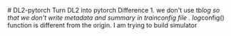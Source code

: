 #   D L 2 - p y t o r c h  
  
 T u r n   D L 2   i n t o   p y t o r c h  
  
  
  
 D i f f e r e n c e  
 1 .   w e   d o n ' t   u s e   t b _ l o g   s o   t h a t   w e   d o n ' t   w r i t e   m e t a d a t a   a n d   s u m m a r y   i n   t r a i n c o n f i g   f i l e   .   l o g _ c o n f i g ( )   f u n c t i o n   i s   d i f f e r e n t   f r o m   t h e   o r i g i n .  
  
   I   a m   t r y i n g   t o   b u i l d   s i m u l a t o r  
  
 